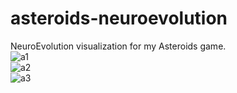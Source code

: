 # asteroids-neuroevolution
NeuroEvolution visualization for my Asteroids game.\
![a1](https://github.com/user-attachments/assets/d81fd986-c1a3-4a9f-9a4e-15ab1991e1b2)\
![a2](https://github.com/user-attachments/assets/2df5ad08-975d-4e45-8246-a617bd9a084e)\
![a3](https://github.com/user-attachments/assets/86c36ce4-380f-4f4d-8cab-36358ca96a0b)
